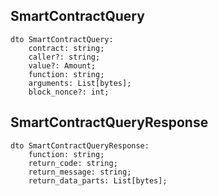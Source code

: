 ## SmartContractQuery

```
dto SmartContractQuery:
    contract: string;
    caller?: string;
    value?: Amount;
    function: string;
    arguments: List[bytes];
    block_nonce?: int;
```

## SmartContractQueryResponse

```
dto SmartContractQueryResponse:
    function: string;
    return_code: string;
    return_message: string;
    return_data_parts: List[bytes];
```

